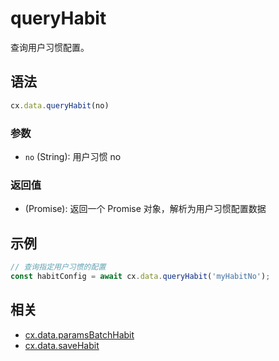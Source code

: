 # queryHabit

查询用户习惯配置。

## 语法

```js
cx.data.queryHabit(no)
```

### 参数

- `no` (String): 用户习惯 no

### 返回值

- (Promise): 返回一个 Promise 对象，解析为用户习惯配置数据

## 示例

```js
// 查询指定用户习惯的配置
const habitConfig = await cx.data.queryHabit('myHabitNo');
```

## 相关

- [cx.data.paramsBatchHabit](../paramsBatchHabit/README.md)
- [cx.data.saveHabit](../saveHabit/README.md) 